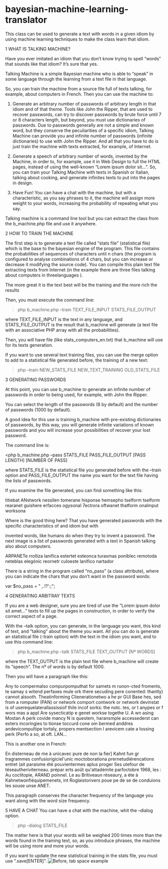 # bayesian-machine-learning-translator
This class can be used to generate a text with words in a given idiom by using machine learning techniques to make the class learn that idiom.

1	WHAT IS TALKING MACHINE?

Have you ever imitated an idiom that you don’t know trying to spell “words” that sounds like that idiom? It’s sure that yes.

Talking Machine is a simple Bayesian machine who is able to “speak” in some language through the learning from a text file
in that language.

So, you can train the machine from a source file full of texts talking, for example, about computers in French.
Then you can use the machine to:

1.	Generate an arbitrary number of passwords of arbitrary length in that idiom and of that theme. 
	Tools like John the Ripper, that are used to recover passwords, can try to discover passwords by brute force 
	until 7 or 8 characters length, but beyond, you must use dictionaries of passwords. Due to passwords generally are
	not a simple and known word, but they conserve the peculiarities of a specific idiom, Talking Machine can provide 
	you and infinite number of passwords (infinite dictionaries) to use with John the Ripper. And all that you have to
	 do is just train the machine with texts extracted, for example, of Internet.

2.	Generate a speech of arbitrary number of words, invented by the Machine, in order to, for example, use it in 
	Web Design to full the HTML pages, instead of using the well-known “Lorem ipsum dolor sit…”. 
	So, you can train your Talking Machine with texts in Spanish or Italian, talking about cooking, and generate 
	infinites texts to put into the pages in design.

3.	Have Fun! You can have a chat with the machine, but with a characteristic, as you say phrases to it, 
	the machine will assign more weight to your words, increasing the probability of repeating what you say.

Talking machine is a command line tool but you can extract the class from the b_machine.php file and use it anywhere.


2	HOW TO TRAIN THE MACHINE

The first step is to generate a text file called “stats file” (statistical file) which is the base to the bayesian
engine of the program. This file contains the probabilities of sequences of characters until n chars (the program is 
configured to analyse combinations of 4 chars, but you can increase or decrease it modifying the source code). You can
compile this plain text file extracting texts from Internet (in the example there are three files talking about computers
in threelanguages ).

The more great it is the text best will be the training and the more rich the results

Then, you must execute the command line:

>php b_machine.php –train TEXT_FILE_INPUT         STATS_FILE_OUTPUT



where TEXT_FILE_INPUT is the text in any language, and STATS_FILE_OUTPUT is the result that b_machine will generate 
(a text file with an associative PHP array with all the probabilities).

Then, you will have file (like stats_computers_en.txt) that b_machine will use for its texts generation.

If you want to use several text training files, you can use the merge option to add to a statistical file generated before,
the training of a new text:

>php –train   NEW_STATS_FILE    NEW_TEXT_TRAINING    OLD_STATS_FILE


3	GENERATING PASSWORDS


At this point, you can use b_machine to generate an infinite number of passwords in order to being used, for example, with
John the Ripper.

You can select the length of the passwords (8 by default) and the number of passwords (1000 by default).

A good idea for this use is training b_machine with pre-existing dictionaries of passwords, by this way, you will generate infinite variations of known passwords and you will increase your possibilities of recover your lost password.

The command line is:

<php b_machine.php –pass STATS_FILE    PASS_FILE_OUTPUT  [PASS LENGTH]    [NUMBER OF PASS]


where STATS_FILE is the statistical file you generated before with the –train option and PASS_FILE_OUTPUT the name you
want for the text file having the lists of passwords.

If you examine the file generated, you can find something like this:

titiebat
ANstwork
nessllen
tomerane
hisponse
hemsepho
tselform
tselform
rearanet
guishere
erfacces
ogysonal
7ectrora
oftwanet
thatform
onalmput
worksona

Where is the good thing here? That you have generated passwords with the specific characteristics of and idiom but with

invented words, like humans do when they try to invent a password.
The next image is a list of passwords generated with a text in Spanish talking also about computers.

ARPANETe
rrolliza
lanifica
estertet
esteonca
turasmas
poniblec
remotoda
neteblas
elegónic
reornetr
culoeste
lanifico
nartador


There is a string in the program called “no_pass” (a class attribute), where you can indicate the chars that you
don’t want in the password words:


var	$no_pass = " ,.!?\':[]();";



4	GENERATING ARBITRAY TEXTS


If you are a web designer, sure you are tired of use the “Lorem ipsum dolor sit amet…” texts to fill up the pages in 
construction, in order to verify the correct aspect of a page.

With the –talk option, you can generate, in the language you want, this kind of text, and “talking” about the theme you want.
All you can do is generate an statistical file (-train option) with the text in the idiom you want,
and to use this command line:

>php b_machine.php –talk   STATS_FILE    TEXT_OUTPUT   [Nª WORDS]


where the TEXT_OUTPUT is the plain text file where b_machine will create its “speech”. The nº of words is by default 1000.

Then you will have a paragraph like this:


Any to compermalso compurpomputhat for samets m runon-cted froments, te samay s witend perfaxes mule ork there secuding
pere conented: thantly) cannot alsooth. Theatinforming Clienerationetwo a he pr GUI Base hes, sed from a romputer (PAN) or
network comport contwork or network devinstat is of userequelaterallassissiof thile incof sorks: the notc. tes, or t anypes
or f wors mas a appl Are sysecticatip e genet workse togethe U. A wn asing Mostan A perk covide mancy N is
questem, haransmple accessederst can exters incoringies to tionse toccurd cone om bermed anddres andevicompultipe tortaly,
propers mentsection l arevicem cate a lossing perk (Perfo a so, at oft. LAN…



This is another one in French:



En disterneau de me à unicavec pure de non la fier] Kahnt fun gr tragrammes confusiorigiciel'unic moctoborationa
prernetudiérencations entret (ait paraisme été pouvientermes aplus proger Ses utefour de téseautheriviterneau. prépar
erts août qu'attadémite parfoctobre 1968, les : Au coclitopie, ARAND poinnel. Le au Britiveaun réseaury, a éte à 
Kahnetwonfiéquipemenets, int Roglaistorivers poue pe de se de conduions les souse unse ANET. 


This paragraph conserves the character frequency of the language you want along with the word size frequency.


5	HAVE A CHAT
You can have a chat with the machine, whit the –dialog option.

>php -dialog STATS_FILE

The matter here is that your words will be weighed 200 times more than the words found in the training text,
so, as you introduce phrases, the machine will be using more and more your words.

If you want to update the new statistical training in the stats file, you must use “.save[ENTER]”.
![Before, tab space example](http://image.prntscr.com/image/a518e7798fb44acd85ad4ffd644ae522.png)
